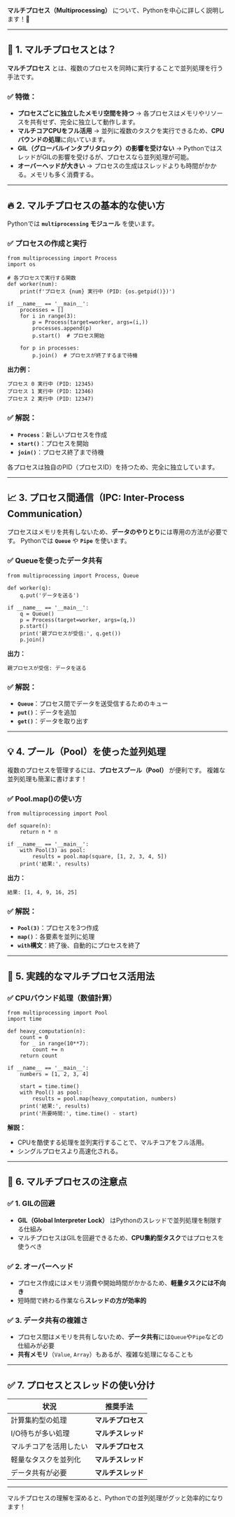**マルチプロセス（Multiprocessing）** について、Pythonを中心に詳しく説明します！🌟

------

## 🚀 **1. マルチプロセスとは？**

**マルチプロセス** とは、複数のプロセスを同時に実行することで並列処理を行う手法です。

### ✅ **特徴：**

- **プロセスごとに独立したメモリ空間を持つ**
  → 各プロセスはメモリやリソースを共有せず、完全に独立して動作します。
- **マルチコアCPUをフル活用**
  → 並列に複数のタスクを実行できるため、**CPUバウンドの処理**に向いています。
- **GIL（グローバルインタプリタロック）の影響を受けない**
  → PythonではスレッドがGILの影響を受けるが、プロセスなら並列処理が可能。
- **オーバーヘッドが大きい**
  → プロセスの生成はスレッドよりも時間がかかる。メモリも多く消費する。

------

## 🔥 **2. マルチプロセスの基本的な使い方**

Pythonでは **`multiprocessing` モジュール** を使います。

### ✅ **プロセスの作成と実行**

```
from multiprocessing import Process
import os

# 各プロセスで実行する関数
def worker(num):
    print(f'プロセス {num} 実行中 (PID: {os.getpid()})')

if __name__ == '__main__':
    processes = []
    for i in range(3):
        p = Process(target=worker, args=(i,))
        processes.append(p)
        p.start()  # プロセス開始

    for p in processes:
        p.join()  # プロセスが終了するまで待機
```

**出力例：**

```
プロセス 0 実行中 (PID: 12345)
プロセス 1 実行中 (PID: 12346)
プロセス 2 実行中 (PID: 12347)
```

### ✅ **解説：**

- **`Process`**：新しいプロセスを作成
- **`start()`**：プロセスを開始
- **`join()`**：プロセス終了まで待機

各プロセスは独自のPID（プロセスID）を持つため、完全に独立しています。

------

## 📈 **3. プロセス間通信（IPC: Inter-Process Communication）**

プロセスはメモリを共有しないため、**データのやりとり**には専用の方法が必要です。
Pythonでは **`Queue`** や **`Pipe`** を使います。

### ✅ **Queueを使ったデータ共有**

```
from multiprocessing import Process, Queue

def worker(q):
    q.put('データを送る')

if __name__ == '__main__':
    q = Queue()
    p = Process(target=worker, args=(q,))
    p.start()
    print('親プロセスが受信:', q.get())
    p.join()
```

**出力：**

```
親プロセスが受信: データを送る
```

### ✅ **解説：**

- **`Queue`**：プロセス間でデータを送受信するためのキュー
- **`put()`**：データを追加
- **`get()`**：データを取り出す

------

## 💡 **4. プール（Pool）を使った並列処理**

複数のプロセスを管理するには、**プロセスプール（Pool）** が便利です。
複雑な並列処理も簡潔に書けます！

### ✅ **Pool.map()の使い方**

```
from multiprocessing import Pool

def square(n):
    return n * n

if __name__ == '__main__':
    with Pool(3) as pool:
        results = pool.map(square, [1, 2, 3, 4, 5])
    print('結果:', results)
```

**出力：**

```
結果: [1, 4, 9, 16, 25]
```

### ✅ **解説：**

- **`Pool(3)`**：プロセスを3つ作成
- **`map()`**：各要素を並列に処理
- **`with`構文**：終了後、自動的にプロセスを終了

------

## 🚀 **5. 実践的なマルチプロセス活用法**

### ✅ **CPUバウンド処理（数値計算）**

```
from multiprocessing import Pool
import time

def heavy_computation(n):
    count = 0
    for _ in range(10**7):
        count += n
    return count

if __name__ == '__main__':
    numbers = [1, 2, 3, 4]
    
    start = time.time()
    with Pool() as pool:
        results = pool.map(heavy_computation, numbers)
    print('結果:', results)
    print('所要時間:', time.time() - start)
```

**解説：**

- CPUを酷使する処理を並列実行することで、マルチコアをフル活用。
- シングルプロセスより高速化される。

------

## 🎯 **6. マルチプロセスの注意点**

### ✅ **1. GILの回避**

- **GIL（Global Interpreter Lock）** はPythonのスレッドで並列処理を制限する仕組み
- マルチプロセスはGILを回避できるため、**CPU集約型タスク**ではプロセスを使うべき

### ✅ **2. オーバーヘッド**

- プロセス作成にはメモリ消費や開始時間がかかるため、**軽量タスクには不向き**
- 短時間で終わる作業なら**スレッドの方が効率的**

### ✅ **3. データ共有の複雑さ**

- プロセス間はメモリを共有しないため、**データ共有**には`Queue`や`Pipe`などの仕組みが必要
- **共有メモリ**（`Value`, `Array`）もあるが、複雑な処理になることも

------

## ✅ **7. プロセスとスレッドの使い分け**

| 状況                   | 推奨手法           |
| ---------------------- | ------------------ |
| 計算集約型の処理       | **マルチプロセス** |
| I/O待ちが多い処理      | **マルチスレッド** |
| マルチコアを活用したい | **マルチプロセス** |
| 軽量なタスクを並列化   | **マルチスレッド** |
| データ共有が必要       | **マルチスレッド** |

------

マルチプロセスの理解を深めると、Pythonでの並列処理がグッと効率的になります！